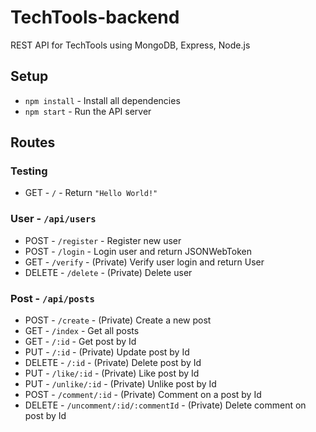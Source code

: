 # TechTools-backend

REST API for TechTools using MongoDB, Express, Node.js

## Setup

- `npm install` - Install all dependencies
- `npm start` - Run the API server

## Routes

### Testing

- GET - `/` - Return `"Hello World!"`

### User - `/api/users`

- POST - `/register` - Register new user
- POST - `/login` - Login user and return JSONWebToken
- GET - `/verify` - (Private) Verify user login and return User
- DELETE - `/delete` - (Private) Delete user

### Post - `/api/posts`

- POST - `/create` - (Private) Create a new post
- GET - `/index` - Get all posts
- GET - `/:id` - Get post by Id
- PUT - `/:id` - (Private) Update post by Id
- DELETE - `/:id` - (Private) Delete post by Id
- PUT - `/like/:id` - (Private) Like post by Id
- PUT - `/unlike/:id` - (Private) Unlike post by Id
- POST - `/comment/:id` - (Private) Comment on a post by Id
- DELETE - `/uncomment/:id/:commentId` - (Private) Delete comment on post by Id
